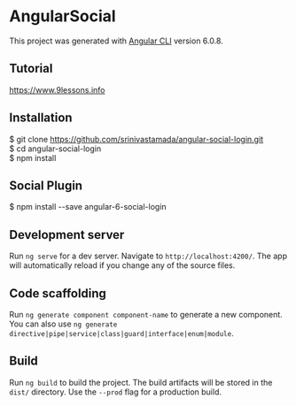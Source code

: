 # AngularSocial

This project was generated with [Angular CLI](https://github.com/angular/angular-cli) version 6.0.8.

## Tutorial
https://www.9lessons.info

## Installation
$ git clone https://github.com/srinivastamada/angular-social-login.git <br />
$ cd angular-social-login <br />
$ npm install <br />

## Social Plugin
$ npm install --save angular-6-social-login

## Development server

Run `ng serve` for a dev server. Navigate to `http://localhost:4200/`. The app will automatically reload if you change any of the source files.

## Code scaffolding

Run `ng generate component component-name` to generate a new component. You can also use `ng generate directive|pipe|service|class|guard|interface|enum|module`.

## Build

Run `ng build` to build the project. The build artifacts will be stored in the `dist/` directory. Use the `--prod` flag for a production build.
